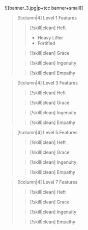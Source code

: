 ![[banner_3.jpg|p+tcc banner+small]]
> [!column|4] Level 1 Features
>> [!skill|clean] Heft
>> - Heavy Lifter
>> - Fortified
>
>> [!skill|clean] Grace
>
>> [!skill|clean] Ingenuity
>
>
>> [!skill|clean] Empathy

> [!column|4] Level 3 Features
>> [!skill|clean] Heft
>> 
>> 
>
>> [!skill|clean] Grace
>
>> [!skill|clean] Ingenuity
>
>
>> [!skill|clean] Empathy

> [!column|4] Level 5 Features
>> [!skill|clean] Heft
>> 
>> 
>
>> [!skill|clean] Grace
>
>> [!skill|clean] Ingenuity
>
>
>> [!skill|clean] Empathy


> [!column|4] Level 7 Features
>> [!skill|clean] Heft
>> 
>> 
>
>> [!skill|clean] Grace
>
>> [!skill|clean] Ingenuity
>
>
>> [!skill|clean] Empathy

